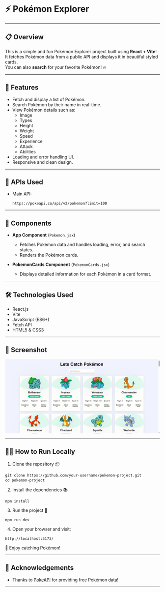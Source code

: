 # ⚡ Pokémon Explorer

---

## 📋 Overview

This is a simple and fun Pokémon Explorer project built using **React + Vite**!  
It fetches Pokémon data from a public API and displays it in beautiful styled cards.  
You can also **search** for your favorite Pokémon! 🔥

---

## 🚀 Features

- Fetch and display a list of Pokémon.
- Search Pokémon by their name in real-time.
- View Pokémon details such as:
  - Image
  - Types
  - Height
  - Weight
  - Speed
  - Experience
  - Attack
  - Abilities
- Loading and error handling UI.
- Responsive and clean design.

---

## 🔗 APIs Used

- Main API:  
  ```
  https://pokeapi.co/api/v2/pokemon?limit=100
  ```

---

## 🧩 Components

- **App Component** (`Pokemon.jsx`)
  - Fetches Pokémon data and handles loading, error, and search states.
  - Renders the Pokémon cards.

- **PokemonCards Component** (`PokemonCards.jsx`)
  - Displays detailed information for each Pokémon in a card format.

---

## 🛠️ Technologies Used

- React.js
- Vite
- JavaScript (ES6+)
- Fetch API
- HTML5 & CSS3

---

## 📸 Screenshot

![Pokemon Explorer Screenshot](https://github.com/bismah-nasir/pokemon-project/blob/a8bd1d5ec9379b5482007e8d8720a5151658184a/pokemon-project.PNG)

---

## 🧑‍💻 How to Run Locally

1. Clone the repository 📦

```
git clone https://github.com/your-username/pokemon-project.git
cd pokemon-project
```

2. Install the dependencies 📚

```
npm install
```

3. Run the project 🚀

```
npm run dev
```

4. Open your browser and visit:

```
http://localhost:5173/
```

🎉 Enjoy catching Pokémon!

---

## 🙌 Acknowledgements

- Thanks to [PokeAPI](https://pokeapi.co/) for providing free Pokémon data!

---
